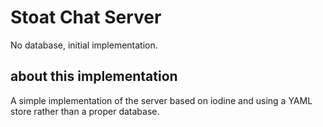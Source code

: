 # Stoat Chat Server
No database, initial implementation.
## about this implementation

A simple implementation of the server based on iodine and using a YAML store rather than a proper database.